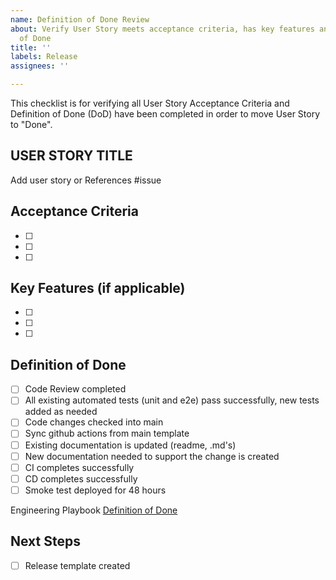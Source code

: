 ```yaml
---
name: Definition of Done Review
about: Verify User Story meets acceptance criteria, has key features and meets Definition
  of Done
title: ''
labels: Release
assignees: ''

---
```


This checklist is for verifying all User Story Acceptance Criteria and Definition of Done (DoD) have been completed in order to move User Story to "Done".

## USER STORY TITLE

Add user story or References #issue

## Acceptance Criteria

- [ ]
- [ ]
- [ ]

## Key Features (if applicable)

- [ ]
- [ ]
- [ ]

## Definition of Done

- [ ] Code Review completed
- [ ] All existing automated tests (unit and e2e) pass successfully, new tests added as needed
- [ ] Code changes checked into main
- [ ] Sync github actions from main template
- [ ] Existing documentation is updated (readme, .md's)
- [ ] New documentation needed to support the change is created
- [ ] CI completes successfully
- [ ] CD completes successfully
- [ ] Smoke test deployed for 48 hours

Engineering Playbook [Definition of Done](https://github.com/microsoft/code-with-engineering-playbook/blob/master/team-agreements/definition-of-done/readme.md)

## Next Steps

- [ ] Release template created
